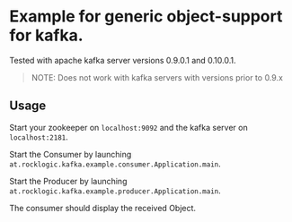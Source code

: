 # Example for generic object-support for kafka. 

Tested with apache kafka server versions 0.9.0.1 and 0.10.0.1.

> NOTE: Does not work with kafka servers with versions prior to 0.9.x

## Usage

Start your zookeeper on ```localhost:9092``` and the kafka server on ``` localhost:2181 ```.

Start the Consumer by launching ``` at.rocklogic.kafka.example.consumer.Application.main```.

Start the Producer by launching ``` at.rocklogic.kafka.example.producer.Application.main```.

The consumer should display the received Object.